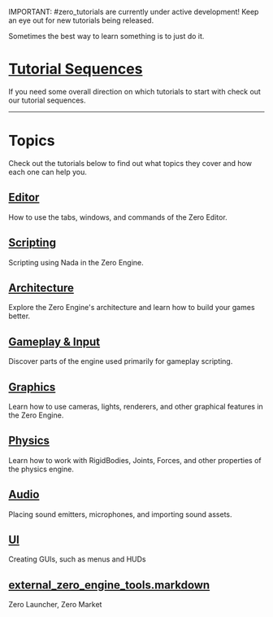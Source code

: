 IMPORTANT: #zero_tutorials are currently under active development! Keep an eye out for new tutorials being released.

Sometimes the best way to learn something is to just do it.

 #  [Tutorial Sequences](https://github.com/ZilchEngine/ZilchDocs/blob/master/zero_editor_documentation/tutorials/tutorial_sequences.markdown)
If you need some overall direction on which tutorials to start with check out our tutorial sequences.

-----

 #  Topics
Check out the tutorials below to find out what topics they cover and how each one can help you.

 ##  [ Editor ](https://github.com/ZilchEngine/ZilchDocs/blob/master/zero_editor_documentation/tutorials/editor.markdown)
How to use the tabs, windows, and commands of the Zero Editor.

 ##  [Scripting](https://github.com/ZilchEngine/ZilchDocs/blob/master/zero_editor_documentation/tutorials/scripting.markdown)
Scripting using Nada in the Zero Engine.

 ##  [ Architecture ](https://github.com/ZilchEngine/ZilchDocs/blob/master/zero_editor_documentation/tutorials/architecture.markdown)
Explore the Zero Engine's architecture and learn how to build your games better.

 ## [ Gameplay & Input](https://github.com/ZilchEngine/ZilchDocs/blob/master/zero_editor_documentation/tutorials/gameplay.markdown)
Discover parts of the engine used primarily for gameplay scripting.

 ## [ Graphics](https://github.com/ZilchEngine/ZilchDocs/blob/master/zero_editor_documentation/tutorials/graphics.markdown)
Learn how to use cameras, lights, renderers, and other graphical features in the Zero Engine.

 ##  [Physics](https://github.com/ZilchEngine/ZilchDocs/blob/master/zero_editor_documentation/tutorials/physics.markdown)
Learn how to work with RigidBodies, Joints, Forces, and other properties of the physics engine.

 ##  [Audio](https://github.com/ZilchEngine/ZilchDocs/blob/master/zero_editor_documentation/tutorials/audio.markdown)
Placing sound emitters, microphones, and importing sound assets.

 ##  [ UI](https://github.com/ZilchEngine/ZilchDocs/blob/master/zero_editor_documentation/tutorials/ui.markdown)
Creating GUIs, such as menus and HUDs

 ##  [external_zero_engine_tools.markdown](https://github.com/ZilchEngine/ZilchDocs/blob/master/zero_editor_documentation/tutorials/external_zero_engine_tools.markdown)
Zero Launcher, Zero Market 

 